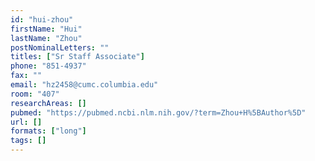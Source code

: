 ```yaml
---
id: "hui-zhou"
firstName: "Hui"
lastName: "Zhou"
postNominalLetters: ""
titles: ["Sr Staff Associate"]
phone: "851-4937"
fax: ""
email: "hz2458@cumc.columbia.edu"
room: "407"
researchAreas: []
pubmed: "https://pubmed.ncbi.nlm.nih.gov/?term=Zhou+H%5BAuthor%5D"
url: []
formats: ["long"]
tags: []
---
```

